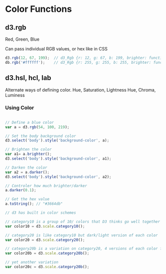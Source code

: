 # Color Functions

## d3.rgb

Red, Green, Blue

Can pass individual RGB values, or hex like in CSS

```javascript
d3.rgb(12, 67, 199);  // d3_Rgb {r: 12, g: 67, b: 199, brighter: function, darker: function…}
db.rgb('#ffffff');    // d3_Rgb {r: 255, g: 255, b: 255, brighter: function, darker: function…}
```

## d3.hsl, hcl, lab

Alternate ways of defining color.
Hue, Saturation, Lightness
Hue, Chroma, Luminess

### Using Color

```javascript

// Define a blue color
var a = d3.rgb(54, 100, 219);

// Set the body background color
d3.select('body').style('background-color', a);

// Brighten the color
var a1= a.brighter();
d3.select('body').style('background-color', a1);

// Darken the color
var a2 = a.darker();
d3.select('body').style('background-color', a2);

// Controler how much brighter/darker
a.darker(0.1);

// Get the hex value
a.toString(); // "#3664db"

// d3 has built in color schemes

// category10 is a group of 10/ colors that D3 thinks go well together
var color10 = d3.scale.category10();

// category20 is like category10 but dark/light version of each color
var color20 = d3.scale.category20();

// category20b is a variation on category20, 4 versions of each color from dark to light
var color20b = d3.scale.category20b();

// yet another variation
var color20c = d3.scale.category20b();

```
